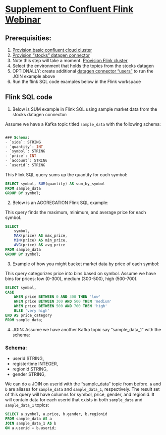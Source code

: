 # [Supplement to Confluent Flink Webinar](https://www.confluent.io/resources/online-talk/leveraging-flink-for-data-streaming-in-financial-services/)

## Prerequisities: 
1. [Provision basic confluent cloud cluster](https://docs.confluent.io/cloud/current/clusters/cluster-types.html#basic-cluster)
2. [Provision “stocks” datagen connector](https://docs.confluent.io/cloud/current/connectors/cc-datagen-source.html#quick-start)
3. Note this step will take a moment. [Provision Flink cluster](https://docs.confluent.io/cloud/current/flink/get-started/quick-start-cloud-console.html)
4. Select the environment that holds the topics from the stocks datagen 
5. OPTIONALLY: create additional [datagen connector “users”](https://docs.confluent.io/cloud/current/connectors/cc-datagen-source.html#datagen-source-connector-for-ccloud) to run the JOIN example above
6. Run the flink SQL code examples below in the Flink workspace 


## Flink SQL code
1. Below is SUM example in Flink SQL using sample market data from the stocks datagen connector: 

Assume we have a Kafka topic titled `sample_data` with the following schema: 

```sql

### Schema:
- `side`: STRING
- `quantity`: INT
- `symbol`: STRING
- `price`: INT
- `account`: STRING
- `userid`: STRING

```

This Flink SQL query sums up the quantity for each symbol:
```sql
SELECT symbol, SUM(quantity) AS sum_by_symbol
FROM sample_data 
GROUP BY symbol;
```

2. Below is an AGGREGATION Flink SQL example: 

This query finds the maximum, minimum, and average price for each symbol.

```sql
SELECT 
    symbol, 
    MAX(price) AS max_price, 
    MIN(price) AS min_price, 
    AVG(price) AS avg_price
FROM sample_data 
GROUP BY symbol;
```

3. Example of how you might bucket market data by price of each symbol: 

This query categorizes price into bins based on symbol. Assume we have bins for prices: low (0-300), medium (300-500), high (500-700).
```sql 
SELECT symbol, 
CASE 
    WHEN price BETWEEN 0 AND 300 THEN 'low'
    WHEN price BETWEEN 300 AND 500 THEN 'medium'
    WHEN price BETWEEN 500 AND 700 THEN 'high'
    ELSE 'very high'
END AS price_category
FROM sample_data;
```
4. JOIN: Assume we have another Kafka topic say “sample_data_1” with the schema: 

### Schema:
   - userid STRING,
   - registertime INTEGER,
   - regionid STRING,
   - gender STRING,

We can do a JOIN on userid with the “sample_data” topic from before. `a` and `b` are aliases for `sample_data` and `sample_data_1`, respectively. The result set of this query will have columns for symbol, price, gender, and regionid. It will contain data for each userid that exists in both `sample_data` and `sample_data_1` topics:

```sql
SELECT a.symbol, a.price, b.gender, b.regionid
FROM sample_data AS a 
JOIN sample_data_1 AS b 
ON a.userid = b.userid;
```